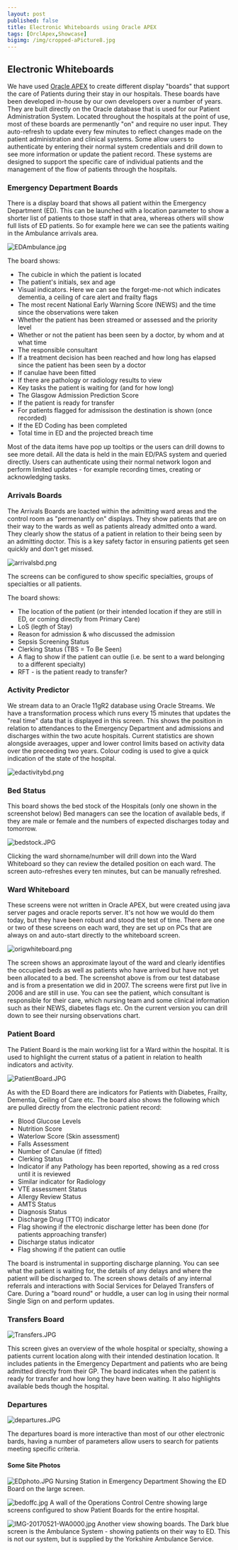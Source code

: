 ```yaml
---
layout: post
published: false
title: Electronic Whiteboards using Oracle APEX
tags: [OrclApex,Showcase]
bigimg: /img/cropped-aPicture8.jpg
---
```


## Electronic Whiteboards

We have used [Oracle APEX](https://apex.oracle.com/) to create different display "boards" that support the care of Patients during their stay in our hospitals. These boards have been developed in-house by our own developers over a number of years. They are built directly on the Oracle database that is used for our Patient Administration System.
Located throughout the hospitals at the point of use, most of these boards are permenantly "on" and require no user input. They auto-refresh to update every few minutes to reflect changes made on the patient administration and clinical systems. Some allow users to authenticate by entering their normal system credentials and drill down to see more information or update the patient record.
These systems are designed to support the specific care of individual patients and the management of the flow of patients through the hospitals.

### Emergency Department Boards

There is a display board that shows all patient within the Emergency Department (ED). This can be launched with a location parameter to show a shorter list of patients to those staff in that area, whereas others will show full lists of ED patients.
So for example here we can see the patients waiting in the Ambulance arrivals area.

![EDAmbulance.jpg](/img/EDAmbulance.jpg)

The board shows:
- The cubicle in which the patient is located
- The patient's initials, sex and age
- Visual indicators. Here we can see the forget-me-not which indicates dementia, a ceiling of care alert and frailty flags
- The most recent National Early Warning Score (NEWS) and the time since the observations were taken
- Whether the patient has been streamed or assessed and the priority level
- Whether or not the patient has been seen by a doctor, by whom and at what time
- The responsible consultant
- If a treatment decision has been reached and how long has elapsed since the patient has been seen by a doctor 
- If canulae have been fitted
- If there are pathology or radiology results to view
- Key tasks the patient is waiting for (and for how long)
- The Glasgow Admission Prediction Score
- If the patient is ready for transfer
- For patients flagged for admissison the destination is shown (once recorded)
- If the ED Coding has been completed
- Total time in ED and the projected breach time

Most of the data items have pop up tooltips or the users can drill downs to see more detail. All the data is held in the main ED/PAS system and queried directly. Users can authenticate using their normal network logon and perform limited updates - for example recording times, creating or acknowledging tasks.

### Arrivals Boards

The Arrivals Boards are loacted within the admitting ward areas and the control room as "permenantly on" displays. They show patients that are on their way to the wards as well as patients already admitted onto a ward. They clearly show the status of a patient in relation to their being seen by an admitting doctor. This is a key safety factor in ensuring patients get seen quickly and don't get missed.

![arrivalsbd.png](/img/arrivalsbd.png)

The screens can be configured to show specific specialties, groups of specialties or all patients. 

The board shows:
- The location of the patient (or their intended location if they are still in ED, or coming directly from Primary Care)
- LoS (legth of Stay)
- Reason for admission & who discussed the admission 
- Sepsis Screening Status
- Clerking Status (TBS = To Be Seen)
- A flag to show if the patient can outlie (i.e. be sent to a ward belonging to a different specialty)
- RFT - is the patient ready to transfer?

### Activity Predictor

We stream data to an Oracle 11gR2 database using Oracle Streams. We have a transformation process which runs every 15 minutes that updates the "real time" data that is displayed in this screen. This shows the position in relation to attendances to the Emergency Department and admissions and discharges within the two acute hospitals.
Current statistics are shown alongside averaages, upper and lower control limits based on activity data over the preceeding two years. Colour coding is used to give a quick indication of the state of the hospital.

![edactivitybd.png](/img/edactivitybd.png)

### Bed Status
This board shows the bed stock of the Hospitals (only one shown in the screenshot below)
Bed managers can see the location of available beds, if they are male or female and the numbers of expected discharges today and tomorrow.

![bedstock.JPG](/img/bedstock.JPG)

Clicking the ward shorname/number will drill down into the Ward Whiteboard so they can review the detailed position on each ward.
The screen auto-refreshes every ten minutes, but can be manually refreshed.

### Ward Whiteboard
These screens were not written in Oracle APEX, but were created using java server pages and oracle reports server. It's not how we would do them today, but they have been robust and stood the test of time.
There are one or two of these screens on each ward, they are set up on PCs that are always on and auto-start directly to the whiteboard screen.

![origwhiteboard.png](/img/origwhiteboard.png)

The screen shows an approximate layout of the ward and clearly identifies the occupied beds as well as patients who have arrived but have not yet been allocated to a bed. The screenshot above is from our test database and is from a presentation we did in 2007. The screens were first put live in 2006 and are still in use. You can see the patient, which consultant is responsible for their care, which nursing team and some clinical information such as their NEWS, diabetes flags etc.
On the current version you can drill down to see their nursing observations chart.

### Patient Board

The Patient Board is the main working list for a Ward within the hospital. It is used to highlight the current status of a patient in relation to health indicators and activity. 

![PatientBoard.JPG](/img/PatientBoard.JPG)

As with the ED Board there are indicators for Patients with Diabetes, Frailty, Dementia, Ceiling of Care etc. The board also shows the following which are pulled directly from the electronic patient record:

- Blood Glucose Levels
- Nutrition Score
- Waterlow Score (Skin assessment)
- Falls Assessment
- Number of Canulae (if fitted)
- Clerking Status
- Indicator if any Pathology has been reported, showing as a red cross until it is reviewed
- Similar indicator for Radiology
- VTE assessment Status
- Allergy Review Status
- AMTS Status
- Diagnosis Status
- Discharge Drug (TTO) indicator
- Flag showing if the electronic discharge letter has been done (for patients approaching transfer)
- Discharge status indicator
- Flag showing if the patient can outlie

The board is instrumental in supporting discharge planning. You can see what the patient is waiting for, the details of any delays and where the patient will be discharged to. The screen shows details of any internal referrals and interactions with Social Services for Delayed Transfers of Care.
During a "board round" or huddle, a user can log in using their normal Single Sign on and perform updates.


### Transfers Board

![Transfers.JPG](/img/Transfers.JPG)

This screen gives an overview of the whole hospital or specialty, showing a patients current location along with their intended destination location. It includes patients in the Emergency Department and patients who are being admitted directly from their GP. The board indicates when the patient is ready for transfer and how long they have been waiting. It also highlights available beds though the hospital.

### Departures

![departures.JPG](/img/departures.JPG)

The departures board is more interactive than most of our other electronic bards, having a number of parameters allow users to search for patients meeting specific criteria.

#### Some Site Photos 

![EDphoto.JPG](/img/EDphoto.JPG)
Nursing Station in Emergency Department Showing the ED Board on the large screen.

![bedoffc.jpg ](/img/bedoffc.jpg)
A wall of the Operations Control Centre showing large screens configured to show Patient Boards for the entire hospital.

![IMG-20170521-WA0000.jpg](/img/IMG-20170521-WA0000.jpg)
Another view showing boards. 
The Dark blue screen is the Ambulance System - showing patients on their way to ED. This is not our system, but is supplied by the Yorkshire Ambulance Service.

 





